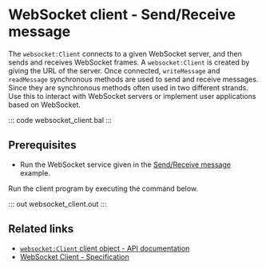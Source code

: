 # WebSocket client - Send/Receive message

The `websocket:Client` connects to a given WebSocket server, and then sends and receives WebSocket frames. A `websocket:Client` is created by giving the URL of the server. Once connected, `writeMessage` and `readMessage` synchronous methods are used to send and receive messages. Since they are synchronous methods often used in two different strands. Use this to interact with WebSocket servers or implement user applications based on WebSocket.

::: code websocket_client.bal :::

## Prerequisites
- Run the WebSocket service given in the [Send/Receive message](/learn/by-example/websocket-basic-sample/) example.

Run the client program by executing the command below.

::: out websocket_client.out :::

## Related links
- [`websocket:Client` client object - API documentation](https://lib.ballerina.io/ballerina/websocket/latest#Client)
- [WebSocket Client - Specification](/spec/websocket/#4-client)
